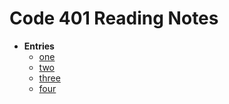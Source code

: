 # Code 401 Reading Notes

- **Entries**
  - [one](four-oh/class4-01.md)
  - [two](four-oh/class4-02.md)
  - [three](four-oh/class4-03.md)
  - [four](four-oh/class4-04.md)
